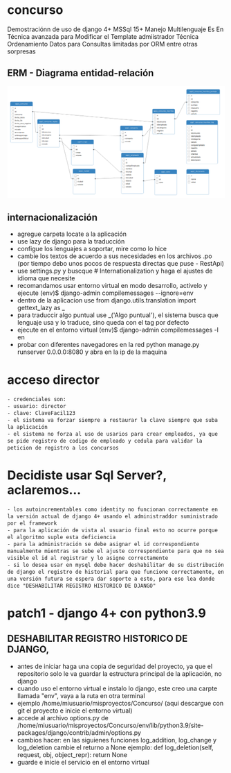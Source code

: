 # concurso
Demostraciónn de uso de django 4+ MSSql 15+ Manejo Multilenguaje  Es En Técnica avanzada para Modificar el Template admiistrador Técnica Ordenamiento Datos para Consultas limitadas por ORM entre otras sorpresas


## ERM - Diagrama entidad-relación
![Imagen excepción restricción autores y libros en Travel](https://raw.githubusercontent.com/fesusrocuts/concurso/main/db/ERM.png)

## internacionalización
- agregue carpeta locate a la aplicación
- use lazy de django para la traducción
- configue los lenguajes a soportar, mire como lo hice
- cambie los textos de acuerdo a sus necesidades en los archivos .po (por tiempo debo unos pocos de respuesta directas que puse - RestApi)
- use settings.py y buscque # Internationalization y haga el ajustes de idioma que necesite
- recomandamos usar entorno virtual en modo desarrollo, activelo y ejecute (env)$ django-admin compilemessages --ignore=env
- dentro de la aplicacion use from django.utils.translation import gettext_lazy as _
- para traduccir algo puntual use _('Algo puntual'), el sistema busca que lenguaje usa y lo traduce, sino queda con el tag por defecto
- ejecute en el entorno virtual (env)$ django-admin compilemessages -l en
- probar con diferentes navegadores en la red python manage.py runserver 0.0.0.0:8080 y abra en la ip de la maquina

# acceso director
```
- credenciales son: 
- usuario: director
- clave: ClaveFacil123
- el sistema va forzar siempre a restaurar la clave siempre que suba la aplicación
- el sistema no forza al uso de usarios para crear empleados, ya que se pide registro de codigo de empleado y cedula para validar la peticion de registro a los concursos
```

# Decidiste usar Sql Server?, aclaremos...
```
- los autoincrementables como identity no funcionan correctamente en la versión actual de django 4+ usando el administraddor suministrado por el framework
- para la aplicación de vista al usuario final esto no ocurre porque el algoritmo suple esta deficiencia
- para la administración se debe asignar el id correspondiente manualmente mientras se sube el ajuste correspondiente para que no sea visible el id al registrar y lo asigne correctamente
- si lo desea usar en mysql debe hacer deshabilitar de su distribución de django el registro de historial para que funcione correctamente, en una versión futura se espera dar soporte a esto, para eso lea donde dice "DESHABILITAR REGISTRO HISTORICO DE DJANGO"
```

# patch1 - django 4+ con python3.9
## DESHABILITAR REGISTRO HISTORICO DE DJANGO, 
- antes de iniciar haga una copia de seguridad del proyecto, ya que el repositorio solo le va guardar la estructura principal de la aplicación, no django
- cuando uso el entorno virtual e instalo lo django, este creo una carpte llamada "env", vaya a la ruta en otra terminal
- ejemplo /home/miusuario/misproyectos/Concurso/ (aqui descargue con git el proyecto e inicie el entorno virtual)
- accede al archivo options.py de /home/miusuario/misproyectos/Concurso/env/lib/python3.9/site-packages/django/contrib/admin/options.py
- cambios hacer: en las siguienes funciones log_addition, log_change y log_deletion cambie el returno a None
ejemplo:
def log_deletion(self, request, obj, object_repr):
        return None
- guarde e inicie el servicio en el entorno virtual
